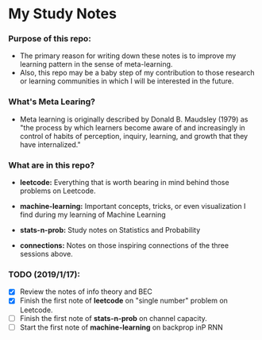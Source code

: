 # My Study Notes

### Purpose of this repo: 
- The primary reason for writing down these notes is to improve my learning pattern in the sense of meta-learning.
- Also, this repo may be a baby step of my contribution to those research or learning communities in which I will be interested in the future.

### What's Meta Learing?
- Meta learning is originally described by Donald B. Maudsley (1979) as "the process by which learners become aware of and increasingly in control of habits of perception, inquiry, learning, and growth that they have internalized."

### What are in this repo?

- **leetcode:** Everything that is worth bearing in mind behind those problems on Leetcode.

- **machine-learning:** Important concepts, tricks, or even visualization I find during my learning of Machine Learning

- **stats-n-prob:** Study notes on Statistics and Probability

- **connections:** Notes on those inspiring connections of the three sessions above.

### TODO (2019/1/17):
- [x] Review the notes of info theory and BEC
- [X] Finish the first note of **leetcode** on "single number" problem on Leetcode.
- [ ] Finish the first note of **stats-n-prob** on channel capacity.
- [ ] Start the first note of **machine-learning** on backprop inP RNN